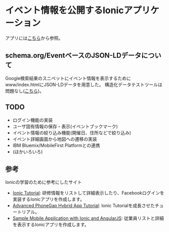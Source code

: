 # イベント情報を公開するIonicアプリケーション
アプリには[こちら](http://codeforchiba.github.io/IonicEventApp)から参照。

## schema.org/EventベースのJSON-LDデータについて
Google検索結果のスニペットにイベント情報を表示するためにwww/index.htmlにJSON-LDデータを用意した。
構造化データテストツールは問題なし([こちら](https://developers.google.com/structured-data/testing-tool/?url=http://codeforchiba.github.io/IonicEventApp/www))。

## TODO
- ログイン機能の実装
- ユーザ固有情報の保存・表示(イベントブックマーク)
- イベント情報の絞り込み機能(開催日、住所などで絞り込み)
- イベント詳細画面から地図への遷移の実装
- IBM Bluemix/MobileFirst Platformとの連携
- (ほかいろいろ)

## 参考
Ionicの学習のために参考にしたサイト
- [Ionic Tutorial](https://ccoenraets.github.io/ionic-tutorial/index.html): 研修情報をリストして詳細表示したり、Facebookログインを実装するIonicアプリを作成します。
- [Advanced PhoneGap Hybrid App Tutorial](http://hollyschinsky.github.io/ConferenceTracker/index.html): Ionic Tutorialを成長させたチュートリアル。
- [Sample Mobile Application with Ionic and AngularJS](http://coenraets.org/blog/2014/02/sample-mobile-application-with-ionic-and-angularjs/): 従業員リストと詳細を表示するIonicアプリを作成します。